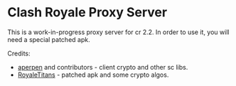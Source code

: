 # Clash Royale Proxy Server

This is a work-in-progress proxy server for cr 2.2.
In order to use it, you will need a special patched apk.

Credits:
* [aperpen](https://github.com/aperpen) and contributors - client crypto and other sc libs.
* [RoyaleTitans](https://github.com/RoyaleTitans/) - patched apk and some crypto algos.
